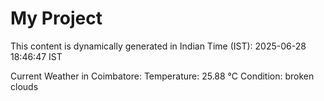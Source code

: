 # My Project

This content is dynamically generated in Indian Time (IST): 2025-06-28 18:46:47 IST


Current Weather in Coimbatore:
Temperature: 25.88 °C
Condition: broken clouds
